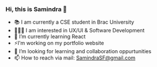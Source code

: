 ### Hi, this is Samindra 👋

- 📚 I am currently a CSE student in Brac University
- 👩🏻‍💻 I am interested in UX/UI & Software Development 
- 🌱 I’m currently learning React
- ⚡️I'm working on my portfolio website
- 🔎 I’m looking for learning and collaboration oppurtunities  
- 📫 How to reach via mail: SamindraSF@gmail.com
